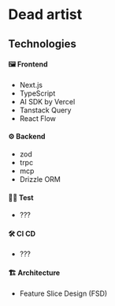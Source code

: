# Dead artist

## Technologies

#### 🖼️ Frontend

- Next.js
- TypeScript
- AI SDK by Vercel
- Tanstack Query
- React Flow

#### ⚙️ Backend

- zod
- trpc
- mcp
- Drizzle ORM

#### ⛓️‍💥 Test

- ???

#### 🛠️ CI CD

- ???

#### 🏗️ Architecture

- Feature Slice Design (FSD)
